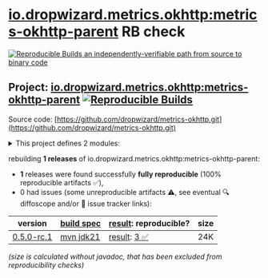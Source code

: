 [io.dropwizard.metrics.okhttp:metrics-okhttp-parent](https://central.sonatype.com/artifact/io.dropwizard.metrics.okhttp/metrics-okhttp-parent/versions) RB check
=======

[![Reproducible Builds](https://reproducible-builds.org/images/logos/rb.svg) an independently-verifiable path from source to binary code](https://reproducible-builds.org/)

## Project: [io.dropwizard.metrics.okhttp:metrics-okhttp-parent](https://central.sonatype.com/artifact/io.dropwizard.metrics.okhttp/metrics-okhttp-parent/versions) [![Reproducible Builds](https://img.shields.io/endpoint?url=https://raw.githubusercontent.com/jvm-repo-rebuild/reproducible-central/master/content/io/dropwizard/metrics/okhttp/badge.json)](https://github.com/jvm-repo-rebuild/reproducible-central/blob/master/content/io/dropwizard/metrics/okhttp/README.md)

Source code: [https://github.com/dropwizard/metrics-okhttp.git](https://github.com/dropwizard/metrics-okhttp.git)

<details><summary>This project defines 2 modules:</summary>

* [io.dropwizard.metrics.okhttp:metrics-okhttp](https://central.sonatype.com/artifact/io.dropwizard.metrics.okhttp/metrics-okhttp/overview)
* [io.dropwizard.metrics.okhttp:metrics-okhttp-parent](https://central.sonatype.com/artifact/io.dropwizard.metrics.okhttp/metrics-okhttp-parent/overview)
</details>

rebuilding **1 releases** of io.dropwizard.metrics.okhttp:metrics-okhttp-parent:
- **1** releases were found successfully **fully reproducible** (100% reproducible artifacts :white_check_mark:),
- 0 had issues (some unreproducible artifacts :warning:, see eventual :mag: diffoscope and/or :memo: issue tracker links):

| version | [build spec](/BUILDSPEC.md) | [result](https://reproducible-builds.org/docs/jvm/): reproducible? | size |
| -- | --------- | ------ | -- |
| [0.5.0-rc.1](https://central.sonatype.com/artifact/io.dropwizard.metrics.okhttp/metrics-okhttp-parent/0.5.0-rc.1/pom) | [mvn jdk21](metrics-okhttp-0.5.0-rc.1.buildspec) | [result](metrics-okhttp-parent-0.5.0-rc.1.buildinfo): [3 :white_check_mark: ](metrics-okhttp-parent-0.5.0-rc.1.buildcompare) | 24K |

<i>(size is calculated without javadoc, that has been excluded from reproducibility checks)</i>

